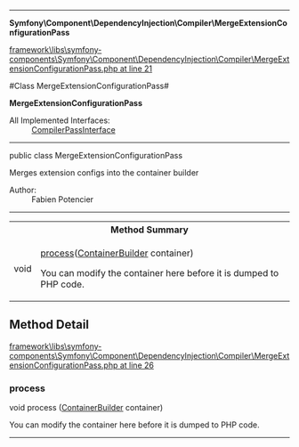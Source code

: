 

- - -

**Symfony\Component\DependencyInjection\Compiler\MergeExtensionConfigurationPass**


<a href="https://github.com/JeyDotC/Hirudo/blob/master/framework/libs/symfony-components/Symfony/Component/DependencyInjection/Compiler/MergeExtensionConfigurationPass.php#L21" >framework\libs\symfony-components\Symfony\Component\DependencyInjection\Compiler\MergeExtensionConfigurationPass.php at line 21</a>

#Class MergeExtensionConfigurationPass#

**MergeExtensionConfigurationPass**


<dl>
<dt>All Implemented Interfaces:</dt>
<dd><a href="">CompilerPassInterface</a> </dd>
</dl>



- - -

<p class="signature"><span class='k'>public  class</span> <span class='nx'>MergeExtensionConfigurationPass</span></p>

<div class="comment" id="overview_description"><p>Merges extension configs into the container builder</p></div>

<dl>
<dt>Author:</dt>
<dd>Fabien Potencier <fabien@symfony.com></dd>
</dl>


- - -

<table id="summary_method">
<tr><th colspan="2">Method Summary</th></tr>
<tr>
<td><span class='k'></span> <span class='nx'>void</span></td>
<td class="description"><p class="name"><a href="#process">process</a>(<a href="https://github.com/JeyDotC/Hirudo/blob/master/symfony/component/dependencyinjection/ContainerBuilder.md">ContainerBuilder</a> container)</p><p class="description">You can modify the container here before it is dumped to PHP code.</p></td>
</tr>
</table>

<h2 id="detail_method">Method Detail</h2>

<a href="https://github.com/JeyDotC/Hirudo/blob/master/framework/libs/symfony-components/Symfony/Component/DependencyInjection/Compiler/MergeExtensionConfigurationPass.php#L26" >framework\libs\symfony-components\Symfony\Component\DependencyInjection\Compiler\MergeExtensionConfigurationPass.php at line 26</a>

<h3 id="process()">process</h3>
<span class='k'></span> <span class='nx'>void</span> <span class='nf'>process</span> (<a href="https://github.com/JeyDotC/Hirudo/blob/master/symfony/component/dependencyinjection/ContainerBuilder.md">ContainerBuilder</a> container)

<div class="details">
<p>You can modify the container here before it is dumped to PHP code.</p>
</div>

- - -

